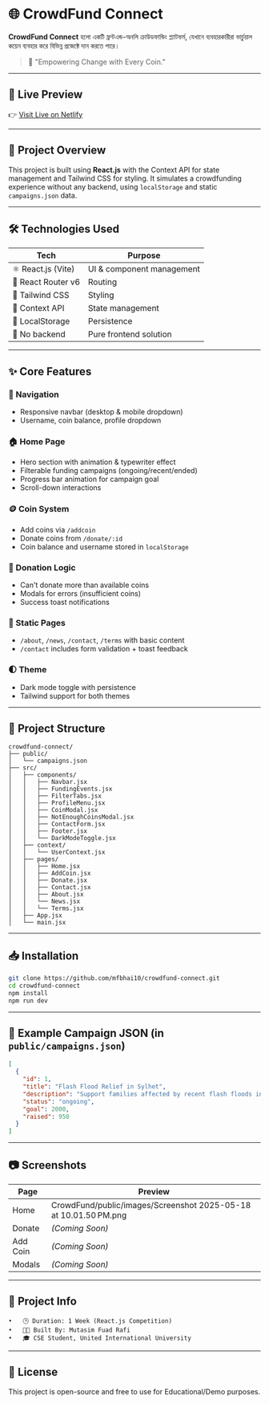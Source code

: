 # 🌐 CrowdFund Connect

**CrowdFund Connect** হলো একটি ফ্রন্টএন্ড-অনলি ক্রাউডফান্ডিং প্ল্যাটফর্ম, যেখানে ব্যবহারকারীরা ভার্চুয়াল কয়েন ব্যবহার করে বিভিন্ন প্রজেক্টে দান করতে পারে।
> 🚀 "Empowering Change with Every Coin."

---

## 🔗 Live Preview

👉 [Visit Live on Netlify](https://crowdfundconnect.netlify.app/)

---

## 📌 Project Overview

This project is built using **React.js** with the Context API for state management and Tailwind CSS for styling. It simulates a crowdfunding experience without any backend, using `localStorage` and static `campaigns.json` data.

---

## 🛠️ Technologies Used

| Tech | Purpose |
|------|---------|
| ⚛️ React.js (Vite) | UI & component management |
| 🎯 React Router v6 | Routing |
| 🎨 Tailwind CSS | Styling |
| 🧠 Context API | State management |
| 💾 LocalStorage | Persistence |
| 🚫 No backend | Pure frontend solution |

---

## ✨ Core Features

### 🧭 Navigation
- Responsive navbar (desktop & mobile dropdown)
- Username, coin balance, profile dropdown

### 🏠 Home Page
- Hero section with animation & typewriter effect
- Filterable funding campaigns (ongoing/recent/ended)
- Progress bar animation for campaign goal
- Scroll-down interactions

### 🪙 Coin System
- Add coins via `/addcoin`
- Donate coins from `/donate/:id`
- Coin balance and username stored in `localStorage`

### 💸 Donation Logic
- Can't donate more than available coins
- Modals for errors (insufficient coins)
- Success toast notifications

### 📄 Static Pages
- `/about`, `/news`, `/contact`, `/terms` with basic content
- `/contact` includes form validation + toast feedback

### 🌓 Theme
- Dark mode toggle with persistence
- Tailwind support for both themes

---

## 📁 Project Structure

```
crowdfund-connect/
├── public/
│   └── campaigns.json
├── src/
│   ├── components/
│   │   ├── Navbar.jsx
│   │   ├── FundingEvents.jsx
│   │   ├── FilterTabs.jsx
│   │   ├── ProfileMenu.jsx
│   │   ├── CoinModal.jsx
│   │   ├── NotEnoughCoinsModal.jsx
│   │   ├── ContactForm.jsx
│   │   ├── Footer.jsx
│   │   └── DarkModeToggle.jsx
│   ├── context/
│   │   └── UserContext.jsx
│   ├── pages/
│   │   ├── Home.jsx
│   │   ├── AddCoin.jsx
│   │   ├── Donate.jsx
│   │   ├── Contact.jsx
│   │   ├── About.jsx
│   │   └── News.jsx
│   │   └── Terms.jsx
│   ├── App.jsx
│   └── main.jsx
```

---

## 📥 Installation

```bash
git clone https://github.com/mfbhai10/crowdfund-connect.git
cd crowdfund-connect
npm install
npm run dev
```

---

## 🧪 Example Campaign JSON (in `public/campaigns.json`)

```json
[
  {
    "id": 1,
    "title": "Flash Flood Relief in Sylhet",
    "description": "Support families affected by recent flash floods in Sylhet with food, medicine, and shelter.",
    "status": "ongoing",
    "goal": 2000,
    "raised": 950
  }
]
```

---

## 📷 Screenshots

| Page | Preview |
|------|---------|
| Home | CrowdFund/public/images/Screenshot 2025-05-18 at 10.01.50 PM.png |
| Donate | *(Coming Soon)* |
| Add Coin | *(Coming Soon)* |
| Modals | *(Coming Soon)* |


---

## 📅 Project Info
	•	🕒 Duration: 1 Week (React.js Competition)
	•	👨‍💻 Built By: Mutasim Fuad Rafi
	•	🎓 CSE Student, United International University

---

## 📜 License

This project is open-source and free to use for Educational/Demo purposes.
